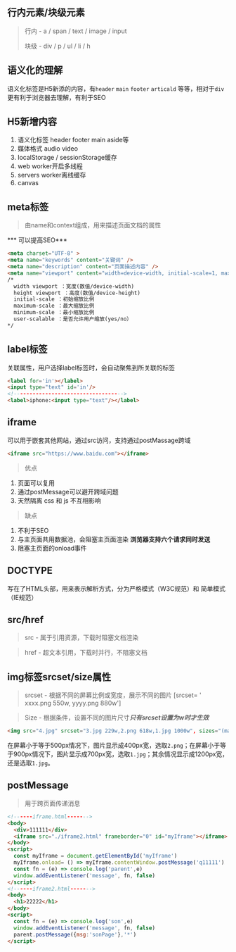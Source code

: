 ## 行内元素/块级元素

> 行内 - a / span / text / image / input
>
> 块级 - div / p / ul / li / h 

## 语义化的理解

语义化标签是H5新添的内容，有`header` `main` `footer` `articald` 等等，相对于`div` 更有利于浏览器去理解，有利于SEO

## H5新增内容

1. 语义化标签 header footer main aside等
2. 媒体格式 audio video
3. localStorage / sessionStorage缓存
4. web worker开启多线程
5. servers worker离线缓存
6. canvas

## meta标签

> 由name和context组成，用来描述页面文档的属性 

*** 可以提高SEO***

```html
<meta charset="UTF-8" >
<meta name="keywords" content="关键词" />
<meta name="description" content="页面描述内容" />
<meta name="viewport" content="width=device-width, initial-scale=1, maximum-scale=1">
/*
  width viewport ：宽度(数值/device-width)
  height viewport ：高度(数值/device-height)
  initial-scale ：初始缩放比例
  maximum-scale ：最大缩放比例
  minimum-scale ：最小缩放比例
  user-scalable ：是否允许用户缩放(yes/no）
*/
```

## label标签

关联属性，用户选择label标签时，会自动聚焦到所关联的标签

```html
<label for='in'></label>
<input type="text" id='in'/>
<!----------------------------------->
<label>iphone:<input type="text"/></label>
```

## iframe

可以用于嵌套其他网站，通过src访问，支持通过postMassage跨域

```html
<iframe src="https://www.baidu.com"></iframe>
```

> 优点

1. 页面可以复用
2. 通过postMessage可以避开跨域问题
3. 天然隔离 css 和 js 不互相影响

> 缺点

1. 不利于SEO
2. 与主页面共用数据池，会阻塞主页面渲染    **浏览器支持六个请求同时发送**
3. 阻塞主页面的onload事件

## DOCTYPE

写在了HTML头部，用来表示解析方式，分为严格模式（W3C规范）和 简单模式（IE规范）

## src/href

> src - 属于引用资源，下载时阻塞文档渲染

> href - 超文本引用，下载时并行，不阻塞文档

## img标签srcset/size属性

> srcset - 根据不同的屏幕比例或宽度，展示不同的图片 [srcset= ' xxxx.png 550w, yyyy.png 880w']

> Size - 根据条件，设置不同的图片尺寸***只有srcset设置为w时才生效***

```html
<img src="4.jpg" srcset="3.jpg 229w,2.png 618w,1.jpg 1000w", sizes="(max-width: 500px) 400px, (max-width: 900px) 700px, 1200px">
```

在屏幕小于等于500px情况下，图片显示成400px宽，选取`2.png`；在屏幕小于等于900px情况下，图片显示成700px宽，选取`1.jpg`；其余情况显示成1200px宽，还是选取`1.jpg`。

## postMessage

> 用于跨页面传递消息

```html
<!------iframe.html------->
<body>
  <div>111111</div>
  <iframe src="./iframe2.html" frameborder="0" id="myIframe"></iframe>
</body>
<script>
  const myIframe = document.getElementById('myIframe')
  myIframe.onload= () => myIframe.contentWindow.postMessage('q11111')
  const fn = (e) => console.log('parent',e)
  window.addEventListener('message', fn, false)
</script>
<!------iframe2.html------->
<body>
  <h1>22222</h1>
</body>
<script>
  const fn = (e) => console.log('son',e)
  window.addEventListener('message', fn, false)
  parent.postMessage({msg:'sonPage'},'*')
</script>
```


